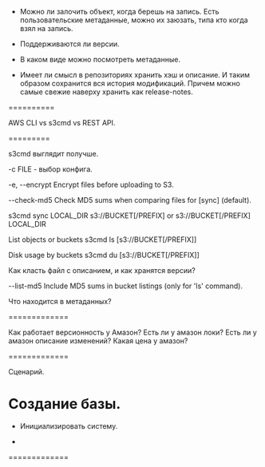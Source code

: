 * Можно ли залочить объект, когда берешь на запись.
Есть пользовательские метаданные, можно их заюзать, типа кто когда взял на запись.

* Поддерживаются ли версии.

* В каком виде можно посмотреть метаданные.

* Имеет ли смысл в репозиториях хранить хэш и описание.
И таким образом сохранится вся история модификаций.
Причем можно самые свежие наверху хранить как release-notes.

==========

AWS CLI vs s3cmd vs REST API.


=========

s3cmd выглядит получше.

-c FILE - выбор конфига.

-e, --encrypt         Encrypt files before uploading to S3.

--check-md5           Check MD5 sums when comparing files for [sync] (default).


s3cmd sync LOCAL_DIR s3://BUCKET[/PREFIX] or s3://BUCKET[/PREFIX] LOCAL_DIR 


List objects or buckets
  s3cmd ls [s3://BUCKET[/PREFIX]]

  Disk usage by buckets
      s3cmd du [s3://BUCKET[/PREFIX]]
      
      
Как класть файл с описанием, и как хранятся версии?

  --list-md5            Include MD5 sums in bucket listings (only for 'ls'
                        command).
                        
                        
                        

Что находится в метаданных?


=============

Как работает версионность у Амазон?
Есть ли у амазон локи?
Есть ли у амазон описание изменений?
Какая цена у амазон?



=============

Сценарий. 

# Создание базы.

* Инициализировать систему.

* 


=============

